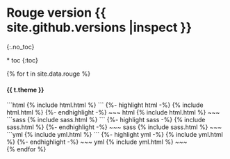 ---
---

# Rouge version {{ site.github.versions |inspect }}
{:.no_toc}
<aside class="right">
* toc
{:toc}
</aside>

{% for t in site.data.rouge %}
#### {{ t.theme }}
<div class="{{ t.theme | slugify }}">
```html
{% include html.html %}
```
{%- highlight html -%}
{% include html.html %}
{%- endhighlight -%}
~~~ html
{% include html.html %}
~~~
```sass
{% include sass.html %}
```
{%- highlight sass -%}
{% include sass.html %}
{%- endhighlight -%}
~~~ sass
{% include sass.html %}
~~~
```yml
{% include yml.html %}
```
{%- highlight yml -%}
{% include yml.html %}
{%- endhighlight -%}
~~~ yml
{% include yml.html %}
~~~
</div>
{% endfor %}